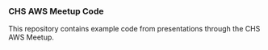 ### CHS AWS Meetup Code

This repository contains example code from presentations through the CHS AWS Meetup.